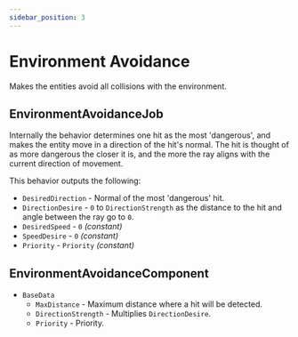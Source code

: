 ```yaml
---
sidebar_position: 3
---
```


# Environment Avoidance

Makes the entities avoid all collisions with the environment.

## EnvironmentAvoidanceJob

Internally the behavior determines one hit as the most 'dangerous', and makes the entity move in a direction of the hit's normal. The hit is thought of as more dangerous the closer it is, and the more the ray aligns with the current direction of movement.

This behavior outputs the following: 
- `DesiredDirection` - Normal of the most 'dangerous' hit.
- `DirectionDesire` - `0` to `DirectionStrength` as the distance to the hit and angle between the ray go to `0`.
- `DesiredSpeed` - `0` *(constant)*
- `SpeedDesire` - `0` *(constant)*
- `Priority` -  `Priority` *(constant)*

## EnvironmentAvoidanceComponent

- `BaseData`
    - `MaxDistance` - Maximum distance where a hit will be detected.
    - `DirectionStrength` - Multiplies `DirectionDesire`.
    - `Priority` - Priority.